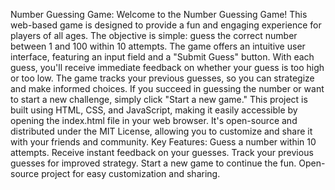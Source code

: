 Number Guessing Game: Welcome to the Number Guessing Game! This web-based game is designed to provide a fun and engaging experience for players of all ages. The objective is simple: guess the correct number between 1 and 100 within 10 attempts. The game offers an intuitive user interface, featuring an input field and a "Submit Guess" button. With each guess, you'll receive immediate feedback on whether your guess is too high or too low. The game tracks your previous guesses, so you can strategize and make informed choices. If you succeed in guessing the number or want to start a new challenge, simply click "Start a new game." This project is built using HTML, CSS, and JavaScript, making it easily accessible by opening the index.html file in your web browser. It's open-source and distributed under the MIT License, allowing you to customize and share it with your friends and community.
Key Features:
Guess a number within 10 attempts.
Receive instant feedback on your guesses.
Track your previous guesses for improved strategy.
Start a new game to continue the fun.
Open-source project for easy customization and sharing.
